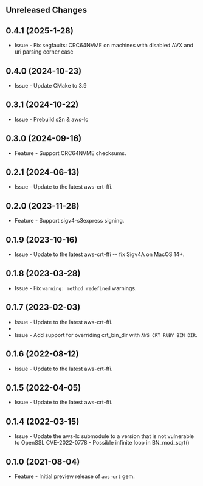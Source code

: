 Unreleased Changes
------------------

0.4.1 (2025-1-28)
------------------
* Issue - Fix segfaults: CRC64NVME on machines with disabled AVX and uri parsing corner case

0.4.0 (2024-10-23)
------------------
* Issue - Update CMake to 3.9 

0.3.1 (2024-10-22)
------------------
* Issue - Prebuild s2n & aws-lc 


0.3.0 (2024-09-16)
------------------

* Feature - Support CRC64NVME checksums. 

0.2.1 (2024-06-13)
------------------

* Issue - Update to the latest aws-crt-ffi.

0.2.0 (2023-11-28)
------------------

* Feature - Support sigv4-s3express signing.

0.1.9 (2023-10-16)
------------------

* Issue - Update to the latest aws-crt-ffi -- fix Sigv4A on MacOS 14+.

0.1.8 (2023-03-28)
------------------

* Issue - Fix `warning: method redefined` warnings.

0.1.7 (2023-02-03)
------------------

* Issue - Update to the latest aws-crt-ffi.
* 
* Issue - Add support for overriding crt_bin_dir with `AWS_CRT_RUBY_BIN_DIR`.

0.1.6 (2022-08-12)
------------------

* Issue - Update to the latest aws-crt-ffi.

0.1.5 (2022-04-05)
------------------

* Issue - Update to the latest aws-crt-ffi.

0.1.4 (2022-03-15)
------------------

* Issue - Update the aws-lc submodule to a version that is not vulnerable to OpenSSL CVE-2022-0778 - Possible infinite loop in BN_mod_sqrt()

0.1.0 (2021-08-04)
------------------

* Feature - Initial preview release of `aws-crt` gem.
